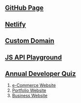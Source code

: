 ## [GitHub Page](https://rexarvind.github.io/)
## [Netlify](https://rexarvind.netlify.app/)
## [Custom Domain](https://www.rexarvind.me/)
## [JS API Playground](https://www.rexarvind.me/api/)
## [Annual Developer Quiz](https://www.rexarvind.me/quiz/)

1. [e-Commerce Website](https://rexarvind.github.io/store/)
1. [Portfolio Website](https://rexarvind.github.io/portfolio/)
1. [Business Website](https://rexarvind.github.io/business/)
